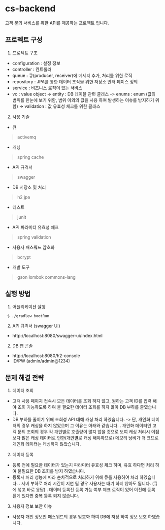 # cs-backend
고객 문의 서비스를 위한 API를 제공하는 프로젝트 입니다.

## 프로젝트 구성
1. 프로젝트 구조
- configuration : 설정 정보
- controller : 컨트롤러
- queue : 큐(producer, receiver)에 메세지 추가, 처리를 위한 로직
- repository : JPA를 통한 데이터 조작을 위한 저장소 인터 페이스 정의
- service : 비즈니스 로직이 있는 서비스
- vo : value object
-> entity : DB 테이블 관련 클래스
-> enums : enum (값의 범위를 한눈에 보기 위함, 범위 이외의 값을 사용 하여 발생하는 이슈를 방지하기 위함)
-> validation : 값 유효성 체크를 위한 클래스
2. 사용 기술
- 큐
> activemq
- 캐싱
> spring cache
- API 규격서
> swagger
- DB 저장소 및 처리
> h2
> jpa
- 테스트
> junit
- API 파라미터 유효성 체크
> spring validation
- 사용자 패스워드 암호화
> bcrypt
- 개발 도구
> gson
> lombok
> commons-lang
## 실행 방법
1. 어플리케이션 실행
```bash
 $ ./gradlew bootRun
```
2. API 규격서 (swagger UI)
- http://localhost:8080/swagger-ui/index.html
2. DB 웹 콘솔
- http://localhost:8080/h2-console
- ID/PW (admin/admin@1234)
## 문제 해결 전략
1. 데이터 조회
- 고객 사용 페이지 접속시 모든 데이터를 조회 하지 않고, 원하는 고객 ID를 입력 해야 조회 가능하도록 하여 불 필요한 데이터 조회를 하지 않아 DB 부하를 줄였습니다.
- DB 부하를 줄이기 위해 조회성 API 대해 캐싱 처리 하였습니다.
-> 단, 개인화 데이터의 경우 캐싱을 하지 않았으며 그 이유는 아래와 같습니다.
. 개인화 데이터인 고객 문의 조회의 경우 각 개인별로 호출량이 많지 않을 것으로 보여
캐싱 처리시 이점 보다 많은 캐싱 데이터로 인한(개인별로 캐싱 해야하므로) 메모리 낭비가 더 크므로 개인화 데이터는 캐싱하지 않았습니다. 
2. 데이터 등록
- 등록 전에 필요한 데이터가 있는지 파라미터 유효성 체크 하며, 유효 하다면 처리 하여 불필요한 DB 조회를 방지 하였습니다.
- 등록시 처리 성능에 따라 순차적으로 처리하기 위해 큐를 사용하여 처리 하였습니다.
. 서버 부하로 처리 시간이 지연 될 경우 사용자는 대기 하지 않아도 됩니다. (큐에 넣고 바로 응답)
. 데이터 등록전 등록 가능 여부 체크 로직이 있어 이전에 등록 된게 있다면 중복 등록 되지 않습니다. 
3. 사용자 정보 보안 이슈
- 사용자 개인 정보인 패스워드의 경우 암호화 하여 DB에 저장 하여 정보 보호 하였습니다.